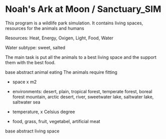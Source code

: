 ﻿# Noah's Ark at Moon / Sanctuary_SIM
This program is a wildlife park simulation. It contains living spaces, resources for the animals and humans

Resources: Heat, Energy, Oxigen, Light, Food, Water

Water subtype: sweet, salted


The main task is put all the animals to a best living space and the support them with the best food.

base abstract animal
 eating
The animals require fitting 
- space x m2
- environments: desert, plain, tropical forest, temperate forest, boreal forest mountain, arctic desert, river, sweetwater lake, saltwater lake, saltwater sea
- temperature, x Celsius degree

- food, grass, fruit, vegetabel, artificial meat

base abstract living space
